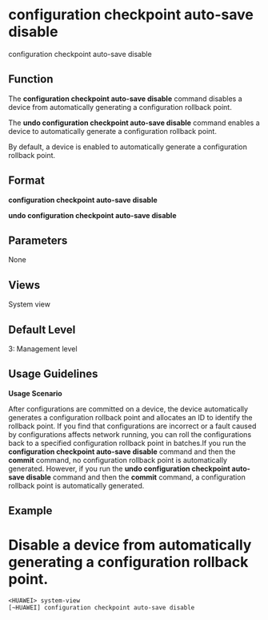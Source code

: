 configuration checkpoint auto-save disable
==========================================

configuration checkpoint auto-save disable

Function
--------



The **configuration checkpoint auto-save disable** command disables a device from automatically generating a configuration rollback point.

The **undo configuration checkpoint auto-save disable** command enables a device to automatically generate a configuration rollback point.



By default, a device is enabled to automatically generate a configuration rollback point.


Format
------

**configuration checkpoint auto-save disable**

**undo configuration checkpoint auto-save disable**


Parameters
----------

None

Views
-----

System view


Default Level
-------------

3: Management level


Usage Guidelines
----------------

**Usage Scenario**

After configurations are committed on a device, the device automatically generates a configuration rollback point and allocates an ID to identify the rollback point. If you find that configurations are incorrect or a fault caused by configurations affects network running, you can roll the configurations back to a specified configuration rollback point in batches.If you run the **configuration checkpoint auto-save disable** command and then the **commit** command, no configuration rollback point is automatically generated. However, if you run the **undo configuration checkpoint auto-save disable** command and then the **commit** command, a configuration rollback point is automatically generated.


Example
-------

# Disable a device from automatically generating a configuration rollback point.
```
<HUAWEI> system-view
[~HUAWEI] configuration checkpoint auto-save disable

```